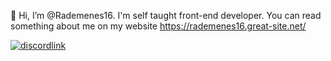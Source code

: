 👋 Hi, I’m @Rademenes16. I'm self taught front-end developer. You can read something about me on my website https://rademenes16.great-site.net/




[![discordlink](https://i.imgur.com/CBxO4U5.png)](https://discord.gg/cg3tXMeYUB)
